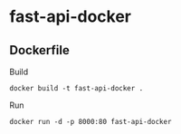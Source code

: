 # fast-api-docker

## Dockerfile

Build
```shell
docker build -t fast-api-docker .
```

Run
```shell
docker run -d -p 8000:80 fast-api-docker
```
